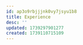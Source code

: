 ```yaml
---
id: ap3o9rbjjjnk0vy7jsyu1b8
title: Experience
desc: ''
updated: 1739297901277
created: 1739110715109
---
```

